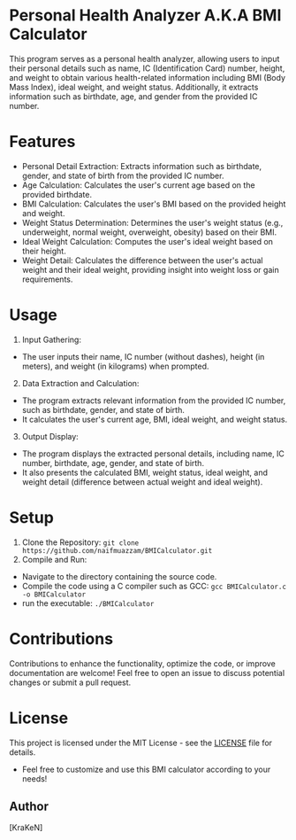 # Personal Health Analyzer A.K.A BMI Calculator
This program serves as a personal health analyzer, allowing users to input their personal details such as name, IC (Identification Card) number, height, and weight to obtain various health-related information including BMI (Body Mass Index), ideal weight, and weight status. Additionally, it extracts information such as birthdate, age, and gender from the provided IC number.

# Features
- Personal Detail Extraction: Extracts information such as birthdate, gender, and state of birth from the provided IC number.
- Age Calculation: Calculates the user's current age based on the provided birthdate.
- BMI Calculation: Calculates the user's BMI based on the provided height and weight.
- Weight Status Determination: Determines the user's weight status (e.g., underweight, normal weight, overweight, obesity) based on their BMI.
- Ideal Weight Calculation: Computes the user's ideal weight based on their height.
- Weight Detail: Calculates the difference between the user's actual weight and their ideal weight, providing insight into weight loss or gain requirements.

# Usage

1. Input Gathering:
- The user inputs their name, IC number (without dashes), height (in meters), and weight (in kilograms) when prompted.
  
2. Data Extraction and Calculation:
- The program extracts relevant information from the provided IC number, such as birthdate, gender, and state of birth.
- It calculates the user's current age, BMI, ideal weight, and weight status.
  
3. Output Display:
- The program displays the extracted personal details, including name, IC number, birthdate, age, gender, and state of birth.
- It also presents the calculated BMI, weight status, ideal weight, and weight detail (difference between actual weight and ideal weight).


# Setup
1. Clone the Repository:
`git clone https://github.com/naifmuazzam/BMICalculator.git`
2. Compile and Run:
- Navigate to the directory containing the source code.
- Compile the code using a C compiler such as GCC:
`gcc BMICalculator.c -o BMICalculator`
- run the executable:
`./BMICalculator`

# Contributions 
Contributions to enhance the functionality, optimize the code, or improve documentation are welcome! Feel free to open an issue to discuss potential changes or submit a pull request.


# License

This project is licensed under the MIT License - see the [LICENSE](LICENSE) file for details.
- Feel free to customize and use this BMI calculator according to your needs!

## Author

[KraKeN]
